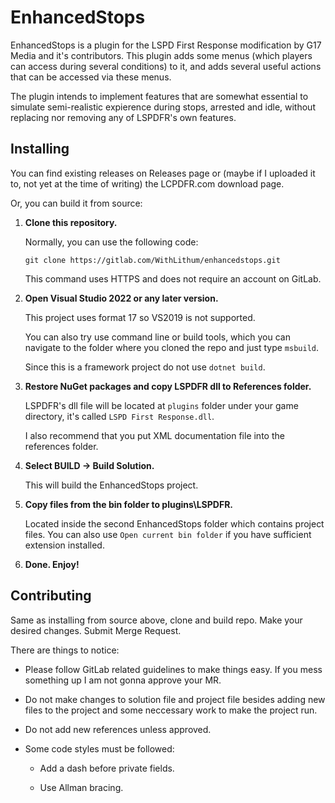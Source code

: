 # EnhancedStops

EnhancedStops is a plugin for the LSPD First Response modification by G17 Media and it's contributors. This plugin adds some menus (which players can access during several conditions) to it, and adds several useful actions that can be accessed via these menus.

The plugin intends to implement features that are somewhat essential to simulate semi-realistic expierence during stops, arrested and idle, without replacing nor removing any of LSPDFR's own features. 

## Installing

You can find existing releases on Releases page or (maybe if I uploaded it to, not yet at the time of writing) the LCPDFR.com download page.

Or, you can build it from source:

1. **Clone this repository.**
   
   Normally, you can use the following code:
   
   `git clone https://gitlab.com/WithLithum/enhancedstops.git`
   
   This command uses HTTPS and does not require an account on GitLab.

2. **Open Visual Studio 2022 or any later version.**
   
   This project uses format 17 so VS2019 is not supported.
   
   You can also try use command line or build tools, which you can navigate to the folder where you cloned the repo and just type `msbuild`.
   
   Since this is a framework project do not use `dotnet build`.

3. **Restore NuGet packages and copy LSPDFR dll to References folder.**
   
   LSPDFR's dll file will be located at `plugins` folder under your game directory, it's called `LSPD First Response.dll`.
   
   I also recommend that you put XML documentation file into the references folder.

4. **Select BUILD -> Build Solution.**
   
   This will build the EnhancedStops project.

5. **Copy files from the bin folder to plugins\LSPDFR.**
   
   Located inside the second EnhancedStops folder which contains project files. You can also use `Open current bin folder` if you have sufficient extension installed.

6. **Done. Enjoy!**

## Contributing

Same as installing from source above, clone and build repo. Make your desired changes. Submit Merge Request.

There are things to notice:

* Please follow GitLab related guidelines to make things easy. If you mess something up I am not gonna approve your MR.

* Do not make changes to solution file and project file besides adding new files to the project and some neccessary work to make the project run.

* Do not add new references unless approved.

* Some code styles must be followed:
  
  * Add a dash before private fields.
  
  * Use Allman bracing.






